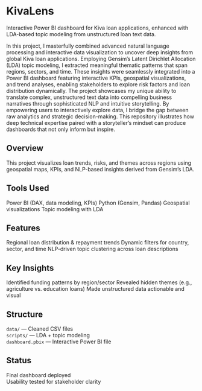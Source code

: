 # KivaLens

Interactive Power BI dashboard for Kiva loan applications, enhanced with LDA-based topic modeling from unstructured loan text data.

In this project, I masterfully combined advanced natural language processing and interactive data visualization to uncover deep insights from global Kiva loan applications. Employing Gensim’s Latent Dirichlet Allocation (LDA) topic modeling, I extracted meaningful thematic patterns that span regions, sectors, and time. These insights were seamlessly integrated into a Power BI dashboard featuring interactive KPIs, geospatial visualizations, and trend analyses, enabling stakeholders to explore risk factors and loan distribution dynamically. The project showcases my unique ability to translate complex, unstructured text data into compelling business narratives through sophisticated NLP and intuitive storytelling. By empowering users to interactively explore data, I bridge the gap between raw analytics and strategic decision-making. This repository illustrates how deep technical expertise paired with a storyteller’s mindset can produce dashboards that not only inform but inspire.



## Overview

This project visualizes loan trends, risks, and themes across regions using geospatial maps, KPIs, and NLP-based insights derived from Gensim’s LDA.

## Tools Used

Power BI (DAX, data modeling, KPIs)
Python (Gensim, Pandas)
Geospatial visualizations
Topic modeling with LDA

## Features

Regional loan distribution & repayment trends
Dynamic filters for country, sector, and time
NLP-driven topic clustering across loan descriptions

## Key Insights

Identified funding patterns by region/sector
Revealed hidden themes (e.g., agriculture vs. education loans)
Made unstructured data actionable and visual

## Structure

`data/` — Cleaned CSV files  
`scripts/` — LDA + topic modeling  
`dashboard.pbix` — Interactive Power BI file  

## Status

Final dashboard deployed  
Usability tested for stakeholder clarity  
